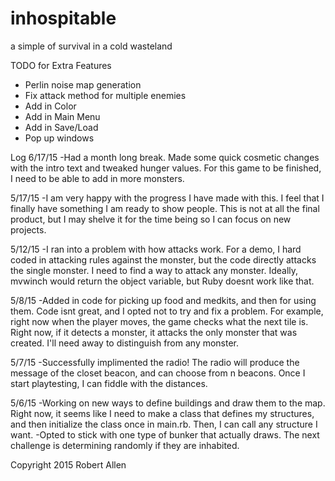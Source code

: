 # inhospitable
a simple of survival in a cold wasteland

TODO for Extra Features
* Perlin noise map generation
* Fix attack method for multiple enemies
* Add in Color
* Add in Main Menu
* Add in Save/Load 
* Pop up windows

Log
6/17/15
-Had a month long break. Made some quick cosmetic changes with the intro text and tweaked hunger values. For this game to be finished, I need to be able to add in more monsters.

5/17/15
-I am very happy with the progress I have made with this. I feel that I finally have something I am ready to show people. This is not at all the final product, but I may shelve it for the time being so I can focus on new projects.

5/12/15
-I ran into a problem with how attacks work. For a demo, I hard coded in attacking rules against the monster, but the code directly attacks the single monster. I need to find a way to attack any monster. Ideally, mvwinch would return the object variable, but Ruby doesnt work like that.

5/8/15
-Added in code for picking up food and medkits, and then for using them. Code isnt great, and I opted not to try and fix a problem. For example, right now when the player moves, the game checks what the next tile is. Right now, if it detects a monster, it attacks the only monster that was created. I'll need away to distinguish from any monster.

5/7/15
-Successfully implimented the radio! The radio will produce the message of the closet beacon, and can choose from n beacons. Once I start playtesting, I can fiddle with the distances.

5/6/15
-Working on new ways to define buildings and draw them to the map. Right now, it seems like I need to make a class that defines my structures, and then initialize the class once in main.rb. Then, I can call any structure I want.
-Opted to stick with one type of bunker that actually draws. The next challenge is determining randomly if they are inhabited.

Copyright 2015 Robert Allen